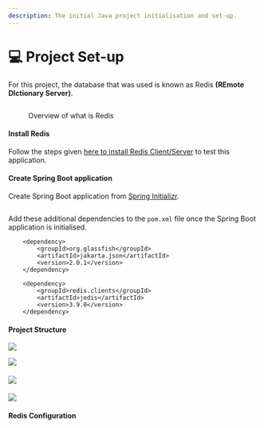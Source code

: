 ```yaml
---
description: The initial Java project initialisation and set-up.
---
```


# 💻 Project Set-up

For this project, the database that was used is known as Redis **(REmote DIctionary Server)**.&#x20;

<figure><img src=".gitbook/assets/image.png" alt=""><figcaption><p>Overview of what is Redis</p></figcaption></figure>

#### **Install Redis**

Follow the steps given [here to install Redis Client/Server](https://www.techgeeknext.com/spring-boot/install-redis-on-windows) to test this application.

#### **Create Spring Boot application**

Create Spring Boot application from [Spring Initializr](https://start.spring.io/).

<figure><img src=".gitbook/assets/Screenshot 2022-10-06 at 8.52.52 AM.png" alt=""><figcaption></figcaption></figure>

Add these additional dependencies to the `pom.xml` file once the Spring Boot application is initialised.

```
	<dependency>
		<groupId>org.glassfish</groupId>
		<artifactId>jakarta.json</artifactId>
		<version>2.0.1</version>
	</dependency>
```

```
	<dependency>
		<groupId>redis.clients</groupId>
		<artifactId>jedis</artifactId>
		<version>3.9.0</version>
	</dependency>
```

#### Project Structure

![](<.gitbook/assets/Screenshot 2022-10-09 at 10.29.44 AM.png>)

![](<.gitbook/assets/Screenshot 2022-10-09 at 10.29.54 AM.png>)

#### ![](<.gitbook/assets/Screenshot 2022-10-09 at 10.30.06 AM.png>)

#### ![](<.gitbook/assets/Screenshot 2022-10-09 at 10.30.14 AM (1).png>)

#### Redis Configuration

<figure><img src=".gitbook/assets/Screenshot 2022-10-06 at 2.45.46 PM.png" alt=""><figcaption></figcaption></figure>
